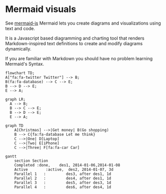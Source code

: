 # Mermaid visuals

See [mermaid-js](https://mermaid-js.github.io/mermaid/#/)
Mermaid lets you create diagrams and visualizations using text and code.

It is a Javascript based diagramming and charting tool that renders Markdown-inspired text definitions to create and modify diagrams dynamically.

If you are familiar with Markdown you should have no problem learning Mermaid's Syntax.

 
```mermaid
flowchart TD; 
A["fa:fa-twitter Twitter"] --> B; 
B(fa:fa-database) --> C --> E; 
B --> D --> E;  
E --> A;
```


```mermaid
graph LR;
  A --> B;
  B --> C --> E;
  B --> D --> E;
  E --> A;
```

```mermaid
graph TD
    A[Christmas] -->|Get money| B(Go shopping)
    B --> C{fa:fa-database Let me think}
    C -->|One| D[Laptop]
    C -->|Two| E[iPhone]
    C -->|Three| F[fa:fa-car Car]
```
```mermaid
gantt
    section Section
    Completed :done,    des1, 2014-01-06,2014-01-08
    Active        :active,  des2, 2014-01-07, 3d
    Parallel 1   :         des3, after des1, 1d
    Parallel 2   :         des4, after des1, 1d
    Parallel 3   :         des5, after des3, 1d
    Parallel 4   :         des6, after des4, 1d
```

